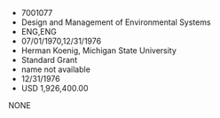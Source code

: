 * 7001077
* Design and Management of Environmental Systems
* ENG,ENG
* 07/01/1970,12/31/1976
* Herman Koenig, Michigan State University
* Standard Grant
*   name not available
* 12/31/1976
* USD 1,926,400.00

NONE